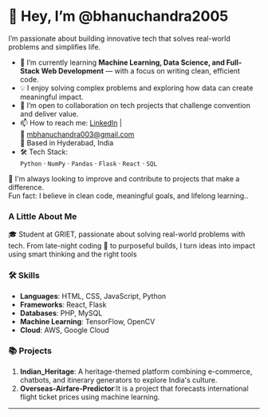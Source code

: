 # 👋 Hey, I’m @bhanuchandra2005

I’m passionate about building innovative tech that solves real-world problems and simplifies life.

- 🌱 I’m currently learning **Machine Learning, Data Science, and Full-Stack Web Development** — with a focus on writing clean, efficient code.
- 💡 I enjoy solving complex problems and exploring how data can create meaningful impact.
- 🤝 I’m open to collaboration on tech projects that challenge convention and deliver value.
- 📫 How to reach me:  [LinkedIn](https://www.linkedin.com/in/bhanu-chandra-1b6929269/) |  
  📧 mbhanuchandra003@gmail.com  
  📍 Based in Hyderabad, India
- 🛠️ Tech Stack:  
  `Python` · `NumPy` · `Pandas` · `Flask` · `React` · `SQL`

🔭 I'm always looking to improve and contribute to projects that make a difference.  
Fun fact: I believe in clean code, meaningful goals, and lifelong learning..

### A Little About Me

🎓 Student at GRIET, passionate about solving real-world problems with tech. From late-night coding 🌙 to purposeful builds, I turn ideas into impact using smart thinking and the right tools

### 🛠️ Skills

- **Languages**: HTML, CSS, JavaScript, Python
- **Frameworks**: React, Flask
- **Databases**: PHP, MySQL
- **Machine Learning**: TensorFlow, OpenCV
- **Cloud**: AWS, Google Cloud

### 📚 Projects

1. **Indian_Heritage**: A heritage-themed platform combining e-commerce, chatbots, and itinerary generators to explore India's culture.
2. **Overseas-Airfare-Predictor**:It is a project that forecasts international flight ticket prices using machine learning.
   

---
